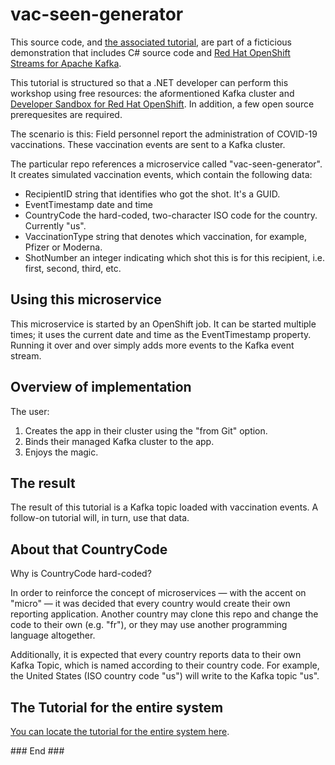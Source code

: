 # vac-seen-generator

This source code, and [the associated tutorial](https://red.ht/csvax), are part of a ficticious demonstration that includes C# source code and [Red Hat OpenShift Streams for Apache Kafka](https://www.redhat.com/en/technologies/cloud-computing/openshift/openshift-streams-for-apache-kafka).

This tutorial is structured so that a .NET developer can perform this workshop using free resources: the aformentioned Kafka cluster and [Developer Sandbox for Red Hat OpenShift](https://developers.redhat.com/developer-sandbox). In addition, a few open source prerequesites are required.

The scenario is this: Field personnel report the administration of COVID-19 vaccinations. These vaccination events are sent to a Kafka cluster.

The particular repo references a microservice called "vac-seen-generator". It creates simulated vaccination events, which contain the following data:  
* RecipientID string that identifies who got the shot. It's a GUID.
* EventTimestamp date and time
* CountryCode the hard-coded, two-character ISO code for the country. Currently "us".
* VaccinationType string that denotes which vaccination, for example, Pfizer or Moderna.
* ShotNumber an integer indicating which shot this is for this recipient, i.e. first, second, third, etc.

## Using this microservice  
This microservice is started by an OpenShift job. It can be started multiple times; it uses the current date and time as the EventTimestamp property. Running it over and over simply adds more events to the Kafka event stream.


## Overview of implementation  
The user:
1. Creates the app in their cluster using the "from Git" option.
1. Binds their managed Kafka cluster to the app.
1. Enjoys the magic.

## The result
The result of this tutorial is a Kafka topic loaded with vaccination events. A follow-on tutorial will, in turn, use that data.  

## About that CountryCode  
Why is CountryCode hard-coded?

In order to reinforce the concept of microservices — with the accent on "micro" — it was decided that every country would create their own reporting application. Another country may clone this repo and change the code to their own (e.g. "fr"), or they may use another programming language altogether.  

Additionally, it is expected that every country reports data to their own Kafka Topic, which is named according to their country code. For example, the United States (ISO country code "us") will write to the Kafka topic "us".

## The Tutorial for the entire system
[You can locate the tutorial for the entire system here](https://red.ht/csvax).

\### End ###